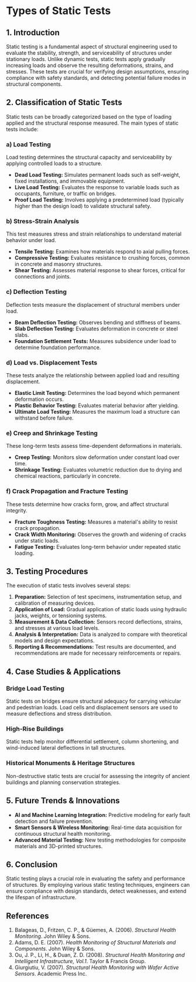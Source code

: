 # Types of Static Tests

## 1. Introduction
Static testing is a fundamental aspect of structural engineering used to evaluate the stability, strength, and serviceability of structures under stationary loads. Unlike dynamic tests, static tests apply gradually increasing loads and observe the resulting deformations, strains, and stresses. These tests are crucial for verifying design assumptions, ensuring compliance with safety standards, and detecting potential failure modes in structural components.

## 2. Classification of Static Tests
Static tests can be broadly categorized based on the type of loading applied and the structural response measured. The main types of static tests include:

### a) **Load Testing**
Load testing determines the structural capacity and serviceability by applying controlled loads to a structure.
- **Dead Load Testing:** Simulates permanent loads such as self-weight, fixed installations, and immovable equipment.
- **Live Load Testing:** Evaluates the response to variable loads such as occupants, furniture, or traffic on bridges.
- **Proof Load Testing:** Involves applying a predetermined load (typically higher than the design load) to validate structural safety.

### b) **Stress-Strain Analysis**
This test measures stress and strain relationships to understand material behavior under load.
- **Tensile Testing:** Examines how materials respond to axial pulling forces.
- **Compressive Testing:** Evaluates resistance to crushing forces, common in concrete and masonry structures.
- **Shear Testing:** Assesses material response to shear forces, critical for connections and joints.

### c) **Deflection Testing**
Deflection tests measure the displacement of structural members under load.
- **Beam Deflection Testing:** Observes bending and stiffness of beams.
- **Slab Deflection Testing:** Evaluates deformation in concrete or steel slabs.
- **Foundation Settlement Tests:** Measures subsidence under load to determine foundation performance.

### d) **Load vs. Displacement Tests**
These tests analyze the relationship between applied load and resulting displacement.
- **Elastic Limit Testing:** Determines the load beyond which permanent deformation occurs.
- **Plastic Behavior Testing:** Evaluates material behavior after yielding.
- **Ultimate Load Testing:** Measures the maximum load a structure can withstand before failure.

### e) **Creep and Shrinkage Testing**
These long-term tests assess time-dependent deformations in materials.
- **Creep Testing:** Monitors slow deformation under constant load over time.
- **Shrinkage Testing:** Evaluates volumetric reduction due to drying and chemical reactions, particularly in concrete.

### f) **Crack Propagation and Fracture Testing**
These tests determine how cracks form, grow, and affect structural integrity.
- **Fracture Toughness Testing:** Measures a material's ability to resist crack propagation.
- **Crack Width Monitoring:** Observes the growth and widening of cracks under static loads.
- **Fatigue Testing:** Evaluates long-term behavior under repeated static loading.

## 3. Testing Procedures
The execution of static tests involves several steps:
1. **Preparation:** Selection of test specimens, instrumentation setup, and calibration of measuring devices.
2. **Application of Load:** Gradual application of static loads using hydraulic jacks, weights, or tensioning systems.
3. **Measurement & Data Collection:** Sensors record deflections, strains, and stresses at various load levels.
4. **Analysis & Interpretation:** Data is analyzed to compare with theoretical models and design expectations.
5. **Reporting & Recommendations:** Test results are documented, and recommendations are made for necessary reinforcements or repairs.

## 4. Case Studies & Applications
### **Bridge Load Testing**
Static tests on bridges ensure structural adequacy for carrying vehicular and pedestrian loads. Load cells and displacement sensors are used to measure deflections and stress distribution.

### **High-Rise Buildings**
Static tests help monitor differential settlement, column shortening, and wind-induced lateral deflections in tall structures.

### **Historical Monuments & Heritage Structures**
Non-destructive static tests are crucial for assessing the integrity of ancient buildings and planning conservation strategies.

## 5. Future Trends & Innovations
- **AI and Machine Learning Integration:** Predictive modeling for early fault detection and failure prevention.
- **Smart Sensors & Wireless Monitoring:** Real-time data acquisition for continuous structural health monitoring.
- **Advanced Material Testing:** New testing methodologies for composite materials and 3D-printed structures.

## 6. Conclusion
Static testing plays a crucial role in evaluating the safety and performance of structures. By employing various static testing techniques, engineers can ensure compliance with design standards, detect weaknesses, and extend the lifespan of infrastructure.

## References
1. Balageas, D., Fritzen, C. P., & Güemes, A. (2006). *Structural Health Monitoring*. John Wiley & Sons.
2. Adams, D. E. (2007). *Health Monitoring of Structural Materials and Components*. John Wiley & Sons.
3. Ou, J. P., Li, H., & Duan, Z. D. (2008). *Structural Health Monitoring and Intelligent Infrastructure, Vol.1*. Taylor & Francis Group.
4. Giurgiutiu, V. (2007). *Structural Health Monitoring with Wafer Active Sensors*. Academic Press Inc.
